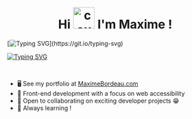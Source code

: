 <h1 align="center"> Hi <img src="https://media.giphy.com/media/v1.Y2lkPTc5MGI3NjExeWt0Y3R3c29xcTFvMjh4azkzcmJ5YTIwamFjZm50a3Y4eWRvd3NvZyZlcD12MV9pbnRlcm5hbF9naWZfYnlfaWQmY3Q9cw/PkSNiskWVZPocqnBvp/giphy.gif" alt="coucou" width="50px" />  I'm Maxime ! </h1>

[![Typing SVG](https://readme-typing-svg.herokuapp.com?font=Fira+Code&duration=3000&pause=1000&color=245BF7&vCenter=true&repeat=false&random=false&width=435&lines=A+passionate+%26+thorough+web+developer+!)](https://git.io/typing-svg)

<a href="https://git.io/typing-svg"><img src="https://readme-typing-svg.herokuapp.com?font=Fira+Code&duration=3000&pause=1000&color=245BF7&vCenter=true&repeat=false&random=false&width=435&lines=A+passionate+%26+thorough+web+developer+!" alt="Typing SVG" /></a>

<br>
<ul>
  <li>🖥️ See my portfolio at <a href="https://maximebordeau.com/">MaximeBordeau.com<a/> </li>
  <li>🚀 Front-end development with a focus on web accessibility</li>
  <li>🤝 Open to collaborating on exciting developer projects 😁</li>
   <li>🧠 Always learning !</li>
</ul>


 


<!--
**MaximeBordeau/MaximeBordeau** is a ✨ _special_ ✨ repository because its `README.md` (this file) appears on your GitHub profile.

Here are some ideas to get you started:

- 🔭 I’m currently working on ...
- 🌱 I’m currently learning ...
- 👯 I’m looking to collaborate on ...
- 🤔 I’m looking for help with ...
- 💬 Ask me about ...
- 📫 How to reach me: ...
- 😄 Pronouns: ...
- ⚡ Fun fact: ...
-->
